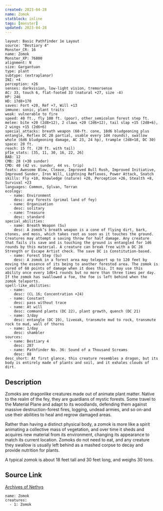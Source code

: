 ```yaml
---
created: 2023-04-28
name: Zomok
statblock: inline
tags: [monster]
updated: 2023-04-28
---
```

```statblock
layout: Basic Pathfinder 1e Layout
source: "Bestiary 4"
Monster_CR: 16
name: Zomok
Monster_XP: 76800
alignment: N
size: Gargantuan
type: plant
subtype: (extraplanar)
INI: +4
perception: +26
senses: darkvision, low-light vision, tremorsense
AC: 33, touch 6, flat-footed 33 (natural +27, size -4)
HP: 246
HD: 17d8+170
saves: Fort +20, Ref +7, Will +13
immune: sonic, plant traits
weak: vulnerable to fire
speed: 40 ft., fly 100 ft. (poor), other_semicolon forest step ft.
melee: bite +20 (2d8+12), 2 claws +20 (2d6+12), tail slap +15 (2d8+6), 2 wings +15 (2d6+6)
special_attacks: breath weapon (60-ft. cone, 18d6 bludgeoning plus entangle, Reflex DC 28 partial, usable every 1d4 rounds), swallow whole (6d6 bludgeoning damage, AC 23, 24 hp), trample (2d8+18, DC 30)
space: 20 ft.
reach: 15 ft. (20 ft. with tail)
pf1e_stats: [35, 11, 30, 16, 22, 26]
BAB: 12
CMB: 28 (+30 sunder)
CMD: 40 (42 vs. sunder, 44 vs. trip)
feats: Awesome Blow, Cleave, Improved Bull Rush, Improved Initiative, Improved Sunder, Iron Will, Lightning Reflexes, Power Attack, Snatch
skills: Fly +10, Knowledge (nature) +20, Perception +26, Stealth +8, Survival +23
languages: Common, Sylvan, Terran
ecology:
  - name: Environment
    desc: any forests (primal land of fey)
  - name: Organisation
    desc: solitary
  - name: Treasure
    desc: standard
special_abilities:
  - name: Breath Weapon (Su)
    desc: A zomok’s breath weapon is a cone of flying dirt, bark, stones, and moss, which takes root as soon as it touches the ground. Creatures may attempt a saving throw for half damage. Any creature that fails its save and is touching the ground is entangled for 1d6 rounds by this material. A creature can break free with a DC 28 Strength or Escape Artist check. The save DC is Constitution-based.
  - name: Forest Step (Su)
    desc: A zomok in a forest area may teleport up to 120 feet by moving the essence of its being to another forested area. The zomok is cured of 60 points of damage when it does this. It may use this ability once every 1d6+1 rounds but no more than three times per day. If the zomok has swallowed a foe, the foe is left behind when the zomok teleports.
spell-like_abilities:
  - name:
    desc: (CL 16; Concentration +24)
  - name: Constant
    desc: pass without trace
  - name: At will
    desc: command plants (DC 22), plant growth, quench (DC 21)
  - name: 3/day
    desc: entangle (DC 19), liveoak, transmute mud to rock, transmute rock to mud, wall of thorns
  - name: 1/day
    desc: shambler
sources:
  - name: Bestiary 4
    desc: 287
  - name: Pathfinder No. 36: Sound of a Thousand Screams
    desc: 88
desc_short: At first glance, this creature resembles a dragon, but its body is entirely made of plants and soil, and it exhales clouds of dirt.
```
## Description
Zomoks are dragonlike creatures made out of animate plant matter. Native to the realm of the fey, they are guardians of mystic forests. Some travel to the Material Plane and adapt to its woodlands, defending them against massive destruction-forest fires, logging, undead armies, and so on-and use their abilities to heal and regrow damaged areas.

Rather than having a distinct physical body, a zomok is more like a spirit animating a collective mass of vegetation, and over time it sheds and acquires new material from its environment, changing its appearance to match its current location. Zomoks do not need to eat, and any creature they swallow is usually left behind as a mashed corpse to decay and provide nutrition for plants.

A typical zomok is about 18 feet tall and 30 feet long, and weighs 30 tons.
## Source Link
[Archives of Nethys](https://aonprd.com/MonsterDisplay.aspx?ItemName=Zomok)
```encounter-table
name: Zomok
creatures:
  - 1: Zomok
```
